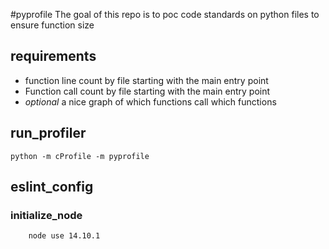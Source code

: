 #pyprofile
The goal of this repo is to poc code standards on python files to ensure function size

## requirements
- function line count by file starting with the main entry point
- Function call count by file starting with the main entry point
- *optional* a nice graph of which functions call which functions

## run_profiler
```
python -m cProfile -m pyprofile
```

## eslint_config

### initialize_node
```
    node use 14.10.1
```